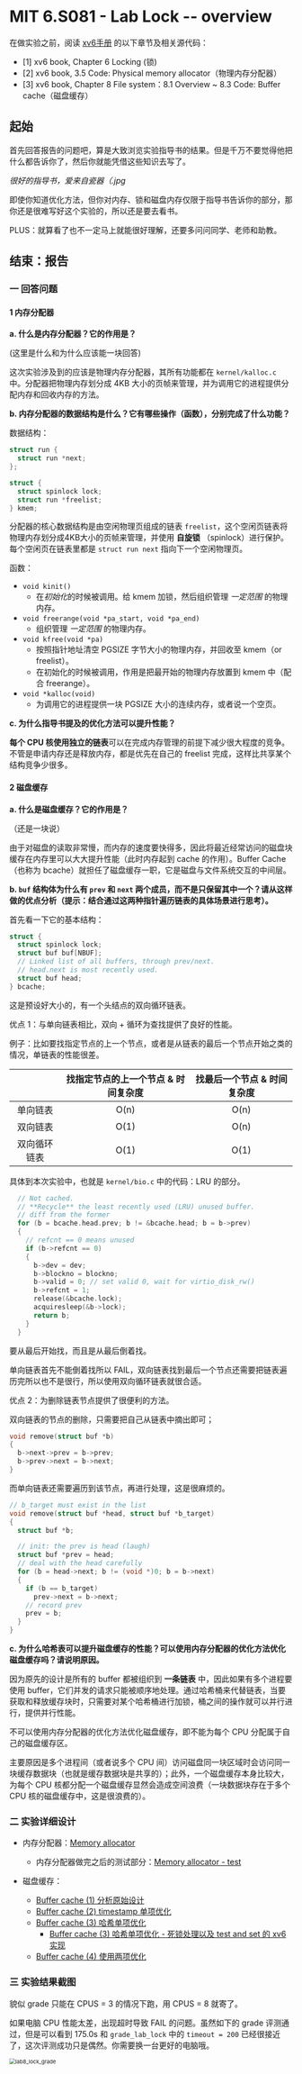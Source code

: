 # MIT 6.S081 - Lab Lock -- overview

在做实验之前，阅读 [xv6手册](https://pdos.csail.mit.edu/6.828/2020/xv6/book-riscv-rev1.pdf) 的以下章节及相关源代码：

- [1] xv6 book, Chapter 6 Locking (锁)
- [2] xv6 book, 3.5 Code: Physical memory allocator（物理内存分配器）
- [3] xv6 book, Chapter 8 File system：8.1 Overview ~ 8.3 Code: Buffer cache（磁盘缓存）

## 起始

首先回答报告的问题吧，算是大致浏览实验指导书的结果。但是千万不要觉得他把什么都告诉你了，然后你就能凭借这些知识去写了。

*很好的指导书，爱来自瓷器（.jpg*

即使你知道优化方法，但你对内存、锁和磁盘内存仅限于指导书告诉你的部分，那你还是很难写好这个实验的，所以还是要去看书。

PLUS：就算看了也不一定马上就能很好理解，还要多问问同学、老师和助教。

## 结束：报告

### 一 回答问题

#### 1 内存分配器

**a. 什么是内存分配器？它的作用是？**

(这里是什么和为什么应该能一块回答)

这次实验涉及到的应该是物理内存分配器，其所有功能都在 `kernel/kalloc.c` 中。分配器把物理内存划分成 4KB 大小的页帧来管理，并为调用它的进程提供分配内存和回收内存的方法。



**b. 内存分配器的数据结构是什么？它有哪些操作（函数），分别完成了什么功能？**

数据结构：

```c
struct run {
  struct run *next;
};

struct {
  struct spinlock lock;
  struct run *freelist;
} kmem;
```

分配器的核心数据结构是由空闲物理页组成的链表 `freelist`，这个空闲页链表将物理内存划分成4KB大小的页帧来管理，并使用 **自旋锁** （spinlock）进行保护。每个空闲页在链表里都是 `struct run next` 指向下一个空闲物理页。

函数：

- `void kinit()`
  - 在*初始化*的时候被调用。给 kmem 加锁，然后组织管理 *一定范围* 的物理内存。
- `void freerange(void *pa_start, void *pa_end)`
  - 组织管理 *一定范围* 的物理内存。
- `void kfree(void *pa)`
  - 按照指针地址清空 PGSIZE 字节大小的物理内存，并回收至 kmem（or freelist）。
  - 在初始化的时候被调用，作用是把最开始的物理内存放置到 kmem 中（配合 freerange）。
- `void *kalloc(void)`
  - 为调用它的进程提供一块 PGSIZE 大小的连续内存，或者说一个空页。



**c. 为什么指导书提及的优化方法可以提升性能？**

**每个 CPU 核使用独立的链表**可以在完成内存管理的前提下减少很大程度的竞争。不管是申请内存还是释放内存，都是优先在自己的 freelist 完成，这样比共享某个结构竞争少很多。

#### 2 磁盘缓存

**a. 什么是磁盘缓存？它的作用是？**

（还是一块说）

由于对磁盘的读取非常慢，而内存的速度要快得多，因此将最近经常访问的磁盘块缓存在内存里可以大大提升性能（此时内存起到 cache 的作用）。Buffer Cache（也称为 bcache）就担任了磁盘缓存一职，它是磁盘与文件系统交互的中间层。



**b. `buf` 结构体为什么有 `prev` 和 `next` 两个成员，而不是只保留其中一个？请从这样做的优点分析（提示：结合通过这两种指针遍历链表的具体场景进行思考）。**

首先看一下它的基本结构：

```c
struct {
  struct spinlock lock;
  struct buf buf[NBUF];
  // Linked list of all buffers, through prev/next.
  // head.next is most recently used.
  struct buf head;
} bcache;
```

这是预设好大小的，有一个头结点的双向循环链表。

优点 1：与单向链表相比，双向 + 循环为查找提供了良好的性能。

例子：比如要找指定节点的上一个节点，或者是从链表的最后一个节点开始之类的情况，单链表的性能很差。

|              | 找指定节点的上一个节点 & 时间复杂度 | 找最后一个节点 & 时间复杂度 |
| :----------: | :---------------------------------: | :-------------------------: |
|   单向链表   |                O(n)                 |            O(n)             |
|   双向链表   |                O(1)                 |            O(n)             |
| 双向循环链表 |                O(1)                 |            O(1)             |

具体到本次实验中，也就是 `kernel/bio.c` 中的代码：LRU 的部分。

```c
  // Not cached.
  // **Recycle** the least recently used (LRU) unused buffer.
  // diff from the former
  for (b = bcache.head.prev; b != &bcache.head; b = b->prev)
  {
    // refcnt == 0 means unused
    if (b->refcnt == 0)
    {
      b->dev = dev;
      b->blockno = blockno;
      b->valid = 0; // set valid 0, wait for virtio_disk_rw()
      b->refcnt = 1;
      release(&bcache.lock);
      acquiresleep(&b->lock);
      return b;
    }
  }
```

要从最后开始找，而且是从最后倒着找。

单向链表首先不能倒着找所以 FAIL，双向链表找到最后一个节点还需要把链表遍历完所以也不是很行，所以使用双向循环链表就很合适。

优点 2：为删除链表节点提供了很便利的方法。

双向链表的节点的删除，只需要把自己从链表中摘出即可；

```c
void remove(struct buf *b)
{
  b->next->prev = b->prev;
  b->prev->next = b->next;
}
```

而单向链表还需要遍历到该节点，再进行处理，这是很麻烦的。

```c
// b_target must exist in the list
void remove(struct buf *head, struct buf *b_target)
{
  struct buf *b;

  // init: the prev is head (laugh)
  struct buf *prev = head;
  // deal with the head carefully
  for (b = head->next; b != (void *)0; b = b->next)
  {
    if (b == b_target)
      prev->next = b->next;
    // record prev
    prev = b;
  }
}
```



**c. 为什么哈希表可以提升磁盘缓存的性能？可以使用内存分配器的优化方法优化磁盘缓存吗？请说明原因。**

因为原先的设计是所有的 buffer 都被组织到 **一条链表** 中，因此如果有多个进程要使用 buffer，它们并发的请求只能被顺序地处理。通过哈希桶来代替链表，当要获取和释放缓存块时，只需要对某个哈希桶进行加锁，桶之间的操作就可以并行进行，提供并行性能。

不可以使用内存分配器的优化方法优化磁盘缓存，即不能为每个 CPU 分配属于自己的磁盘缓存区。

主要原因是多个进程间（或者说多个 CPU 间）访问磁盘同一块区域时会访问同一块缓存数据块（也就是缓存数据块是共享的）；此外，一个磁盘缓存本身比较大，为每个 CPU 核都分配一个磁盘缓存显然会造成空间浪费（一块数据块存在于多个 CPU 核的磁盘缓存中，这是很浪费的）。

### 二 实验详细设计

- 内存分配器：[Memory allocator](https://www.sheniao.top/os/117.html)
  - 内存分配器做完之后的测试部分：[Memory allocator - test](https://www.sheniao.top/os/116.html)

- 磁盘缓存：
  - [Buffer cache (1) 分析原始设计](https://www.sheniao.top/os/120.html)
  - [Buffer cache (2) timestamp 单项优化](https://www.sheniao.top/os/122.html)
  - [Buffer cache (3) 哈希单项优化](https://www.sheniao.top/os/125.html)
    - [Buffer cache (3) 哈希单项优化 - 死锁处理以及 test and set 的 xv6 实现](https://www.sheniao.top/os/127.html)
  - [Buffer cache (4) 使用两项优化](https://www.sheniao.top/os/130.html)

### 三 实验结果截图

貌似 grade 只能在 CPUS = 3 的情况下跑，用 CPUS = 8 就寄了。

如果电脑 CPU 性能太差，出现超时导致 FAIL 的问题。虽然如下的 grade 评测通过，但是可以看到 175.0s 和 `grade_lab_lock` 中的 `timeout = 200` 已经很接近了，这次评测成功只是偶然。你需要换一台更好的电脑哦。

<img src="https://typora-1304621073.cos.ap-guangzhou.myqcloud.com/typora/lab8lock_grade.png" alt="lab8_lock_grade" style="zoom: 67%;" />